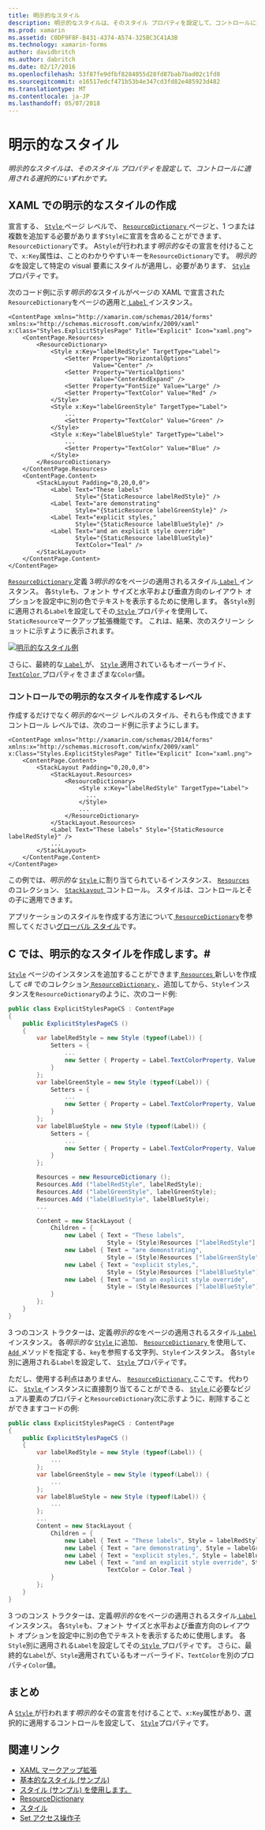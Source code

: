 ```yaml
---
title: 明示的なスタイル
description: 明示的なスタイルは、そのスタイル プロパティを設定して、コントロールに適用される選択的にいずれかです。
ms.prod: xamarin
ms.assetid: C0DF9F8F-B431-4374-A574-325BC3C41A3B
ms.technology: xamarin-forms
author: davidbritch
ms.author: dabritch
ms.date: 02/17/2016
ms.openlocfilehash: 53f87fe9dfbf8284055d28fd87bab7bad02c1fd8
ms.sourcegitcommit: e16517edcf471b53b4e347cd3fd82e485923d482
ms.translationtype: MT
ms.contentlocale: ja-JP
ms.lasthandoff: 05/07/2018
---
```

# <a name="explicit-styles"></a>明示的なスタイル

_明示的なスタイルは、そのスタイル プロパティを設定して、コントロールに適用される選択的にいずれかです。_

## <a name="creating-an-explicit-style-in-xaml"></a>XAML での明示的なスタイルの作成

宣言する、 [ `Style` ](https://developer.xamarin.com/api/type/Xamarin.Forms.Style/)ページ レベルで、 [ `ResourceDictionary` ](https://developer.xamarin.com/api/type/Xamarin.Forms.ResourceDictionary/)ページと、1 つまたは複数を追加する必要があります`Style`に宣言を含めることができます、`ResourceDictionary`です。 A`Style`が行われます*明示的な*その宣言を付けることで、`x:Key`属性は、ことのわかりやすいキーを`ResourceDictionary`です。 *明示的な*を設定して特定の visual 要素にスタイルが適用し、必要があります、 [ `Style` ](https://developer.xamarin.com/api/property/Xamarin.Forms.VisualElement.Style/)プロパティです。

次のコード例に示す*明示的な*スタイルがページの XAML で宣言された`ResourceDictionary`をページの適用と[ `Label` ](https://developer.xamarin.com/api/type/Xamarin.Forms.Label/)インスタンス。

```xaml
<ContentPage xmlns="http://xamarin.com/schemas/2014/forms" xmlns:x="http://schemas.microsoft.com/winfx/2009/xaml" x:Class="Styles.ExplicitStylesPage" Title="Explicit" Icon="xaml.png">
    <ContentPage.Resources>
        <ResourceDictionary>
            <Style x:Key="labelRedStyle" TargetType="Label">
                <Setter Property="HorizontalOptions"
                        Value="Center" />
                <Setter Property="VerticalOptions"
                        Value="CenterAndExpand" />
                <Setter Property="FontSize" Value="Large" />
                <Setter Property="TextColor" Value="Red" />
            </Style>
            <Style x:Key="labelGreenStyle" TargetType="Label">
                ...
                <Setter Property="TextColor" Value="Green" />
            </Style>
            <Style x:Key="labelBlueStyle" TargetType="Label">
                ...
                <Setter Property="TextColor" Value="Blue" />
            </Style>
        </ResourceDictionary>
    </ContentPage.Resources>
    <ContentPage.Content>
        <StackLayout Padding="0,20,0,0">
            <Label Text="These labels"
                   Style="{StaticResource labelRedStyle}" />
            <Label Text="are demonstrating"
                   Style="{StaticResource labelGreenStyle}" />
            <Label Text="explicit styles,"
                   Style="{StaticResource labelBlueStyle}" />
            <Label Text="and an explicit style override"
                   Style="{StaticResource labelBlueStyle}"
                   TextColor="Teal" />
        </StackLayout>
    </ContentPage.Content>
</ContentPage>
```

[ `ResourceDictionary` ](https://developer.xamarin.com/api/type/Xamarin.Forms.ResourceDictionary/)定義 3*明示的な*をページの適用されるスタイル[ `Label` ](https://developer.xamarin.com/api/type/Xamarin.Forms.Label/)インスタンス。 各`Style`も、フォント サイズと水平および垂直方向のレイアウト オプションを設定中に別の色でテキストを表示するために使用します。 各`Style`別に適用される`Label`を設定してその[ `Style` ](https://developer.xamarin.com/api/property/Xamarin.Forms.VisualElement.Style/)プロパティを使用して、`StaticResource`マークアップ拡張機能です。 これは、結果、次のスクリーン ショットに示すように表示されます。

[![](explicit-images/explicit-styles.png "明示的なスタイル例")](explicit-images/explicit-styles-large.png#lightbox "明示的なスタイルの例")

さらに、最終的な[ `Label` ](https://developer.xamarin.com/api/type/Xamarin.Forms.Label/)が、 [ `Style` ](https://developer.xamarin.com/api/type/Xamarin.Forms.Style/)適用されているもオーバーライド、 [ `TextColor` ](https://developer.xamarin.com/api/property/Xamarin.Forms.Label.TextColor/)プロパティをさまざまな`Color`値。

### <a name="creating-an-explicit-style-at-the-control-level"></a>コントロールでの明示的なスタイルを作成するレベル

作成するだけでなく*明示的な*ページ レベルのスタイル、それらも作成できますコントロール レベルでは、次のコード例に示すようにします。

```xaml
<ContentPage xmlns="http://xamarin.com/schemas/2014/forms" xmlns:x="http://schemas.microsoft.com/winfx/2009/xaml" x:Class="Styles.ExplicitStylesPage" Title="Explicit" Icon="xaml.png">
    <ContentPage.Content>
        <StackLayout Padding="0,20,0,0">
            <StackLayout.Resources>
                <ResourceDictionary>
                    <Style x:Key="labelRedStyle" TargetType="Label">
                      ...
                    </Style>
                    ...
                </ResourceDictionary>
            </StackLayout.Resources>
            <Label Text="These labels" Style="{StaticResource labelRedStyle}" />
            ...
        </StackLayout>
    </ContentPage.Content>
</ContentPage>
```

この例では、*明示的な* [ `Style` ](https://developer.xamarin.com/api/type/Xamarin.Forms.Style/)に割り当てられているインスタンス、 [ `Resources` ](https://developer.xamarin.com/api/property/Xamarin.Forms.VisualElement.Resources/)のコレクション、 [ `StackLayout` ](https://developer.xamarin.com/api/type/Xamarin.Forms.StackLayout/)コントロール。 スタイルは、コントロールとその子に適用できます。

アプリケーションのスタイルを作成する方法について[ `ResourceDictionary`](https://developer.xamarin.com/api/type/Xamarin.Forms.ResourceDictionary/)を参照してください[グローバル スタイル](~/xamarin-forms/user-interface/styles/application.md)です。

## <a name="creating-an-explicit-style-in-c35"></a>C では、明示的なスタイルを作成します。&#35;

[`Style`](https://developer.xamarin.com/api/type/Xamarin.Forms.Style/) ページのインスタンスを追加することができます[ `Resources` ](https://developer.xamarin.com/api/property/Xamarin.Forms.VisualElement.Resources/)新しいを作成して c# でのコレクション[ `ResourceDictionary` ](https://developer.xamarin.com/api/type/Xamarin.Forms.ResourceDictionary/)、追加してから、`Style`インスタンスを`ResourceDictionary`のように、次のコード例:

```csharp
public class ExplicitStylesPageCS : ContentPage
{
    public ExplicitStylesPageCS ()
    {
        var labelRedStyle = new Style (typeof(Label)) {
            Setters = {
                ...
                new Setter { Property = Label.TextColorProperty, Value = Color.Red  }
            }
        };
        var labelGreenStyle = new Style (typeof(Label)) {
            Setters = {
                ...
                new Setter { Property = Label.TextColorProperty, Value = Color.Green }
            }
        };
        var labelBlueStyle = new Style (typeof(Label)) {
            Setters = {
                ...
                new Setter { Property = Label.TextColorProperty, Value = Color.Blue }
            }
        };

        Resources = new ResourceDictionary ();
        Resources.Add ("labelRedStyle", labelRedStyle);
        Resources.Add ("labelGreenStyle", labelGreenStyle);
        Resources.Add ("labelBlueStyle", labelBlueStyle);
        ...

        Content = new StackLayout {
            Children = {
                new Label { Text = "These labels",
                            Style = (Style)Resources ["labelRedStyle"] },
                new Label { Text = "are demonstrating",
                            Style = (Style)Resources ["labelGreenStyle"] },
                new Label { Text = "explicit styles,",
                            Style = (Style)Resources ["labelBlueStyle"] },
                new Label { Text = "and an explicit style override",
                            Style = (Style)Resources ["labelBlueStyle"], TextColor = Color.Teal }
            }
        };
    }
}
```

3 つのコンス トラクターは、定義*明示的な*をページの適用されるスタイル[ `Label` ](https://developer.xamarin.com/api/type/Xamarin.Forms.Label/)インスタンス。 各*明示的な* [ `Style` ](https://developer.xamarin.com/api/type/Xamarin.Forms.Style/)に追加、 [ `ResourceDictionary` ](https://developer.xamarin.com/api/type/Xamarin.Forms.ResourceDictionary/)を使用して、 [ `Add` ](https://developer.xamarin.com/api/member/Xamarin.Forms.ResourceDictionary.Add/p/System.String/System.Object/)メソッドを指定する、`key`を参照する文字列、`Style`インスタンス。 各`Style`別に適用される`Label`を設定して、 [ `Style` ](https://developer.xamarin.com/api/property/Xamarin.Forms.VisualElement.Style/)プロパティです。

ただし、使用する利点はありません、 [ `ResourceDictionary` ](https://developer.xamarin.com/api/type/Xamarin.Forms.ResourceDictionary/)ここです。 代わりに、 [ `Style` ](https://developer.xamarin.com/api/type/Xamarin.Forms.Style/)インスタンスに直接割り当てることができる、 [ `Style` ](https://developer.xamarin.com/api/property/Xamarin.Forms.VisualElement.Style/)に必要なビジュアル要素のプロパティと`ResourceDictionary`次に示すように、削除することができますコードの例:

```csharp
public class ExplicitStylesPageCS : ContentPage
{
    public ExplicitStylesPageCS ()
    {
        var labelRedStyle = new Style (typeof(Label)) {
            ...
        };
        var labelGreenStyle = new Style (typeof(Label)) {
            ...
        };
        var labelBlueStyle = new Style (typeof(Label)) {
            ...
        };
        ...
        Content = new StackLayout {
            Children = {
                new Label { Text = "These labels", Style = labelRedStyle },
                new Label { Text = "are demonstrating", Style = labelGreenStyle },
                new Label { Text = "explicit styles,", Style = labelBlueStyle },
                new Label { Text = "and an explicit style override", Style = labelBlueStyle,
                            TextColor = Color.Teal }
            }
        };
    }
}
```

3 つのコンス トラクターは、定義*明示的な*をページの適用されるスタイル[ `Label` ](https://developer.xamarin.com/api/type/Xamarin.Forms.Label/)インスタンス。 各`Style`も、フォント サイズと水平および垂直方向のレイアウト オプションを設定中に別の色でテキストを表示するために使用します。 各`Style`別に適用される`Label`を設定してその[ `Style` ](https://developer.xamarin.com/api/property/Xamarin.Forms.VisualElement.Style/)プロパティです。 さらに、最終的な`Label`が、`Style`適用されているもオーバーライド、`TextColor`を別のプロパティ`Color`値。

## <a name="summary"></a>まとめ

A [ `Style` ](https://developer.xamarin.com/api/type/Xamarin.Forms.Style/)が行われます*明示的な*その宣言を付けることで、`x:Key`属性があり、選択的に適用するコントロールを設定して、 [ `Style`](https://developer.xamarin.com/api/property/Xamarin.Forms.VisualElement.Style/)プロパティです。



## <a name="related-links"></a>関連リンク

- [XAML マークアップ拡張](~/xamarin-forms/xaml/xaml-basics/xaml-markup-extensions.md)
- [基本的なスタイル (サンプル)](https://developer.xamarin.com/samples/xamarin-forms/UserInterface/Styles/BasicStyles/)
- [スタイル (サンプル) を使用します。](https://developer.xamarin.com/samples/xamarin-forms/WorkingWithStyles/)
- [ResourceDictionary](https://developer.xamarin.com/api/type/Xamarin.Forms.ResourceDictionary/)
- [スタイル](https://developer.xamarin.com/api/type/Xamarin.Forms.Style/)
- [Set アクセス操作子](https://developer.xamarin.com/api/type/Xamarin.Forms.Setter/)
